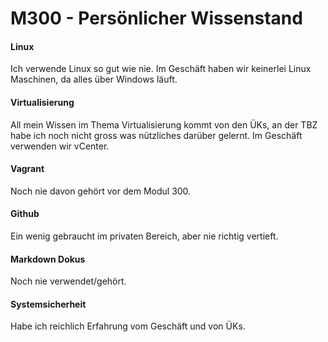 M300 - Persönlicher Wissenstand
=======================================

#### Linux
Ich verwende Linux so gut wie nie. Im Geschäft haben wir keinerlei Linux Maschinen, da alles über Windows läuft.

#### Virtualisierung
All mein Wissen im Thema Virtualisierung kommt von den ÜKs, an der TBZ habe ich noch nicht gross was nützliches darüber gelernt. Im Geschäft verwenden wir vCenter.

#### Vagrant
Noch nie davon gehört vor dem Modul 300.

#### Github
Ein wenig gebraucht im privaten Bereich, aber nie richtig vertieft.

#### Markdown Dokus
Noch nie verwendet/gehört.

#### Systemsicherheit

Habe ich reichlich Erfahrung vom Geschäft und von ÜKs.
